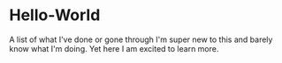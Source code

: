 # Hello-World
A list of what I've done or gone through
I'm super new to this and barely know what I'm doing. Yet here I am excited to learn more.
